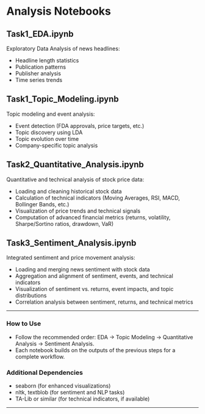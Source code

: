 # Analysis Notebooks

## Task1_EDA.ipynb
Exploratory Data Analysis of news headlines:
- Headline length statistics
- Publication patterns
- Publisher analysis
- Time series trends

## Task1_Topic_Modeling.ipynb
Topic modeling and event analysis:
- Event detection (FDA approvals, price targets, etc.)
- Topic discovery using LDA
- Topic evolution over time
- Company-specific topic analysis
## Task2_Quantitative_Analysis.ipynb
Quantitative and technical analysis of stock price data:
- Loading and cleaning historical stock data
- Calculation of technical indicators (Moving Averages, RSI, MACD, Bollinger Bands, etc.)
- Visualization of price trends and technical signals
- Computation of advanced financial metrics (returns, volatility, Sharpe/Sortino ratios, drawdown, VaR)

## Task3_Sentiment_Analysis.ipynb
Integrated sentiment and price movement analysis:
- Loading and merging news sentiment with stock data
- Aggregation and alignment of sentiment, events, and technical indicators
- Visualization of sentiment vs. returns, event impacts, and topic distributions
- Correlation analysis between sentiment, returns, and technical metrics

---

### How to Use
- Follow the recommended order: EDA → Topic Modeling → Quantitative Analysis → Sentiment Analysis.
- Each notebook builds on the outputs of the previous steps for a complete workflow.

### Additional Dependencies
- seaborn (for enhanced visualizations)
- nltk, textblob (for sentiment and NLP tasks)
- TA-Lib or similar (for technical indicators, if available)

---
